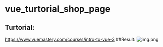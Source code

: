 # vue_turtorial_shop_page
## Turtorial:
https://www.vuemastery.com/courses/intro-to-vue-3
##Result:
![img.png](img.png)